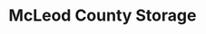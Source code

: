 ---
title: "McLeod County Storage"
url: /glencoe/mcleod-county-storage-fir-avenue-north/
shop: Mieten
---